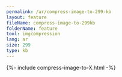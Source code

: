 ```yaml
---
permalink: /ar/compress-image-to-299-kb
layout: feature
fileName: compress-image-to-299kb
folderName: feature
tool: imgcompression
lang: ar
size: 299
type: kb
---
```


{%- include compress-image-to-X.html -%}
